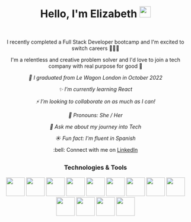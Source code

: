<h1 align="center">Hello, I'm Elizabeth <img src="https://media.giphy.com/media/hvRJCLFzcasrR4ia7z/giphy.gif" width="30"></h1><br>


<p align="center">I recently completed a Full Stack Developer bootcamp and I'm excited to switch careers 👩‍💻🎉</p>
<p align="center">I'm a relentless and creative problem solver and I'd love to join a tech company with real purpose for good 💫</p>

*<p align="center">:star2: I graduated from Le Wagon London in October 2022</p>*
*<p align="center">:sparkles: I’m currently learning React</p>*
*<p align="center">:zap: I’m looking to collaborate on as much as I can!</p>*
*<p align="center">:crescent_moon: Pronouns: She / Her</p>*
*<p align="center">:key: Ask me about my journey into Tech</p>*
*<p align="center">:sunny: Fun fact: I'm fluent in Spanish</p>*
<p align="center">:bell: Connect with me on <a href="https://www.linkedin.com/in/elizabeth-may-chapman/"target="_blank">LinkedIn</a></p>

##

<h3 align="center">Technologies & Tools</h3>
<p align="center"><img height=50 src="https://cdn.jsdelivr.net/gh/devicons/devicon/icons/ruby/ruby-original-wordmark.svg"/>
<img height=50 src="https://cdn.jsdelivr.net/gh/devicons/devicon/icons/rails/rails-plain-wordmark.svg"/>
<img height=50 src="https://cdn.jsdelivr.net/gh/devicons/devicon/icons/javascript/javascript-plain.svg"/>
<img height=50 src="https://cdn.jsdelivr.net/gh/devicons/devicon/icons/html5/html5-plain-wordmark.svg"/>
<img height=50 src="https://cdn.jsdelivr.net/gh/devicons/devicon/icons/css3/css3-plain-wordmark.svg"/>
<img height=50 src="https://cdn.jsdelivr.net/gh/devicons/devicon/icons/react/react-original-wordmark.svg"/>
<img height=50 src="https://cdn.jsdelivr.net/gh/devicons/devicon/icons/git/git-plain-wordmark.svg"/>
<img height=50 src="https://cdn.jsdelivr.net/gh/devicons/devicon/icons/github/github-original-wordmark.svg"/>
<img height=50 src="https://cdn.jsdelivr.net/gh/devicons/devicon/icons/postgresql/postgresql-plain-wordmark.svg"/>
<img height=50 src="https://cdn.jsdelivr.net/gh/devicons/devicon/icons/python/python-original.svg"/>
<img height=50 src="https://cdn.jsdelivr.net/gh/devicons/devicon/icons/heroku/heroku-plain-wordmark.svg">
<img height=50 src="https://cdn.jsdelivr.net/gh/devicons/devicon/icons/bootstrap/bootstrap-plain-wordmark.svg"> 
<img height=50 src="https://cdn.jsdelivr.net/gh/devicons/devicon/icons/figma/figma-original.svg"></p>



